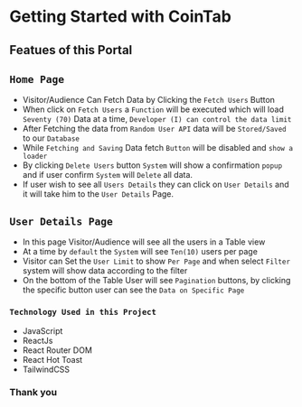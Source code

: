 # Getting Started with CoinTab


## Featues of this Portal


## `Home Page`
- Visitor/Audience Can Fetch Data by Clicking the `Fetch Users` Button
- When click on `Fetch Users` a `Function` will be executed which will load `Seventy (70)` Data at a time, `Developer (I) can control the data limit`
- After Fetching the data from `Random User API` data will be  `Stored/Saved` to our `Database`
- While `Fetching and Saving` Data fetch `Button` will be disabled and `show a loader`
- By clicking `Delete Users` button `System` will show a confirmation `popup` and if user confirm `System` will `Delete` all data.
- If user wish to see all `Users Details` they can click on `User Details` and it will take him to the `User Details` Page.

## `User Details Page`
- In this page Visitor/Audience will see all the users in a Table view
- At a time by `default` the `System` will see `Ten(10)` users per page
- Visitor can Set the `User Limit` to show `Per Page` and when select `Filter` system will show data according to the filter
- On the bottom of the Table User will see `Pagination` buttons, by clicking the specific button user can see the `Data on Specific Page`

### `Technology Used in this Project`
- JavaScript
- ReactJs
- React Router DOM
- React Hot Toast
- TailwindCSS

### Thank you